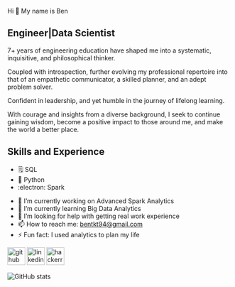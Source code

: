 Hi 👋 My name is Ben
## Engineer|Data Scientist
7+ years of engineering education have shaped me into a systematic, inquisitive, and philosophical thinker. 

Coupled with introspection, further evolving my professional repertoire into that of an empathetic communicator, a skilled planner, and an adept problem solver. 

Confident in leadership, and yet humble in the journey of lifelong learning. 

With courage and insights from a diverse background, I seek to continue gaining wisdom, become a positive impact to those around me, and make the world a better place.

## Skills and Experience
* 🗒️ SQL
* 🐍 Python
* :electron: Spark

- 🔭 I’m currently working on Advanced Spark Analytics 
- 🌱 I’m currently learning Big Data Analytics 
- 🤔 I’m looking for help with getting real work experience 
- 📫 How to reach me: bentkt94@gmail.com
- ⚡ Fun fact: I used analytics to plan my life 


[<img src='https://cdn.jsdelivr.net/npm/simple-icons@3.0.1/icons/github.svg' alt='github' height='40'>](https://github.com/sleazism)  [<img src='https://cdn.jsdelivr.net/npm/simple-icons@3.0.1/icons/linkedin.svg' alt='linkedin' height='40'>](https://www.linkedin.com/in/ben-tan-88940a182//)  [<img src='https://cdn.jsdelivr.net/npm/simple-icons@3.0.1/icons/hackerrank.svg' alt='hackerrank' height='40'>](https://www.hackerrank.com/profile/sleazism)  

![GitHub stats](https://github-readme-stats.vercel.app/api?username=ben-tkt&show_icons=true)  


